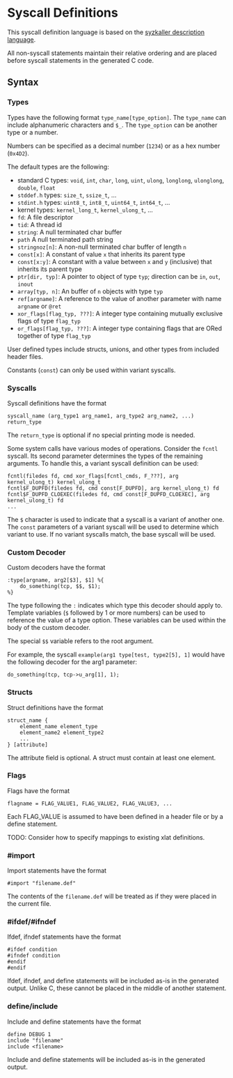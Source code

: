 Syscall Definitions
====

This syscall definition language is based on the [syzkaller description language](https://github.com/google/syzkaller/blob/master/docs/syscall_descriptions.md).

All non-syscall statements maintain their relative ordering and are placed
before syscall statements in the generated C code.

## Syntax

### Types

Types have the following format `type_name[type_option]`. The `type_name` can include alphanumeric characters and `$_`. The `type_option` can be another type or a number.

Numbers can be specified as a decimal number (`1234`) or as a hex number (`0x4D2`).

The default types are the following:
 * standard C types: `void`, `int`, `char`, `long`, `uint`, `ulong`, `longlong`, `ulonglong`, `double`, `float`
 * `stddef.h` types: `size_t`, `ssize_t`, ...
 * `stdint.h` types: `uint8_t`, `int8_t`, `uint64_t`, `int64_t`, ...
 * kernel types: `kernel_long_t`, `kernel_ulong_t`, ...
 * `fd`: A file descriptor
 * `tid`: A thread id
 * `string`: A null terminated char buffer
 * `path` A null terminated path string
 * `stringnoz[n]`: A non-null terminated char buffer of length `n`
 * `const[x]`: A constant of value `x` that inherits its parent type
 * `const[x:y]`: A constant with a value between `x` and `y` (inclusive) that inherits its parent type
 * `ptr[dir, typ]`: A pointer to object of type `typ`; direction can be `in`, `out`, `inout`
 * `array[typ, n]`: An buffer of `n` objects with type `typ`
 * `ref[argname]`: A reference to the value of another parameter with name `argname` or `@ret`
 * `xor_flags[flag_typ, ???]`: A integer type containing mutually exclusive flags of type `flag_typ`
 * `or_flags[flag_typ, ???]`: A integer type containing flags that are ORed together of type `flag_typ`

 User defined types include structs, unions, and other types from included header files.

Constants (`const`) can only be used within variant syscalls.

### Syscalls
Syscall definitions have the format
```
syscall_name (arg_type1 arg_name1, arg_type2 arg_name2, ...) return_type
```

The `return_type` is optional if no special printing mode is needed.

Some system calls have various modes of operations. Consider the `fcntl` syscall.
Its second parameter determines the types of the remaining arguments. To
handle this, a variant syscall definition can be used:
```
fcntl(filedes fd, cmd xor_flags[fcntl_cmds, F_???], arg kernel_ulong_t) kernel_ulong_t
fcntl$F_DUPFD(filedes fd, cmd const[F_DUPFD], arg kernel_ulong_t) fd
fcntl$F_DUPFD_CLOEXEC(filedes fd, cmd const[F_DUPFD_CLOEXEC], arg kernel_ulong_t) fd
...
```

The `$` character is used to indicate that a syscall is a variant of another one.
The `const` parameters of a variant syscall will be used to determine which
variant to use. If no variant syscalls match, the base syscall will be used.

### Custom Decoder

Custom decoders have the format
```
:type[argname, arg2[$3], $1] %{
    do_something(tcp, $$, $1);
%}
```

The type following the `:` indicates which type this decoder should apply to.
Template variables (`$` followed by 1 or more numbers) can be used to reference
the value of a type option. These variables can be used within the body of the
custom decoder.

The special `$$` variable refers to the root argument.

For example, the syscall `example(arg1 type[test, type2[5], 1]` would have the
following decoder for the arg1 parameter:
```
do_something(tcp, tcp->u_arg[1], 1);
```

### Structs

Struct definitions have the format
```
struct_name {
    element_name element_type
    element_name2 element_type2
    ...
} [attribute]
```

The attribute field is optional. A struct must contain at least one element.

### Flags

Flags have the format
```
flagname = FLAG_VALUE1, FLAG_VALUE2, FLAG_VALUE3, ...
```
Each FLAG_VALUE is assumed to have been defined in a header file or by a define statement.

TODO: Consider how to specify mappings to existing xlat definitions.

### #import

Import statements have the format
```
#import "filename.def"
```

The contents of the `filename.def` will be treated as if they were placed in the current file.

### #ifdef/#ifndef

Ifdef, ifndef statements have the format
```
#ifdef condition
#ifndef condition
#endif
#endif
```

Ifdef, ifndef, and define statements will be included as-is in the generated output.
Unlike C, these cannot be placed in the middle of another statement.

### define/include

Include and define statements have the format
```
define DEBUG 1
include "filename"
include <filename>
```

Include and define statements will be included as-is in the generated output.
